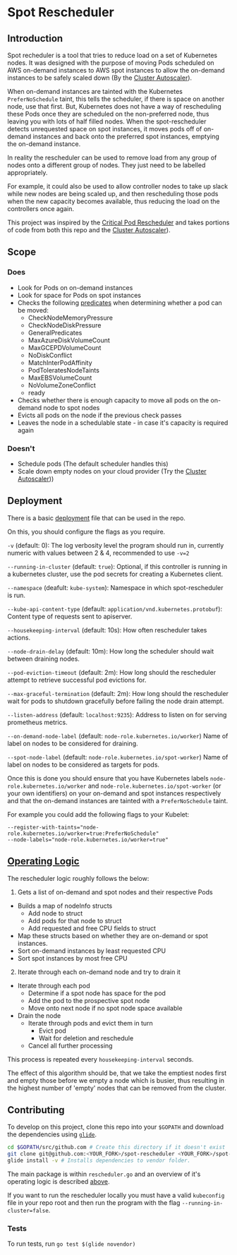 # Spot Rescheduler

## Introduction

Spot recheduler is a tool that tries to reduce load on a set of Kubernetes nodes. It was designed with the purpose of moving Pods scheduled on AWS on-demand instances to AWS spot instances to allow the on-demand instances to be safely scaled down (By the [Cluster Autoscaler](https://github.com/kubernetes/autoscaler/tree/master/cluster-autoscaler)).

When on-demand instances are tainted with the Kubernetes `PreferNoSchedule` taint, this tells the scheduler, if there is space on another node, use that first. But, Kubernetes does not have a way of rescheduling these Pods once they are scheduled on the non-preferred node, thus leaving you with lots of half filled nodes. When the spot-rescheduler detects unrequested space on spot instances, it moves pods off of on-demand instances and back onto the preferred spot instances, emptying the on-demand instance.

In reality the rescheduler can be used to remove load from any group of nodes onto a different group of nodes. They just need to be labelled appropriately.

For example, it could also be used to allow controller nodes to take up slack while new nodes are being scaled up, and then rescheduling those pods when the new capacity becomes available, thus reducing the load on the controllers once again.

This project was inspired by the [Critical Pod Rescheduler](https://github.com/kubernetes/contrib/tree/master/rescheduler) and takes portions of code from both this repo and the [Cluster Autoscaler](https://github.com/kubernetes/autoscaler/tree/master/cluster-autoscaler)).

## Scope
### Does
* Look for Pods on on-demand instances
* Look for space for Pods on spot instances
* Checks the following [predicates](https://github.com/kubernetes/kubernetes/blob/v1.8.0-alpha.3/plugin/pkg/scheduler/algorithm/predicates/predicates.go) when determining whether a pod can be moved:
  * CheckNodeMemoryPressure
  * CheckNodeDiskPressure
  * GeneralPredicates
  * MaxAzureDiskVolumeCount
  * MaxGCEPDVolumeCount
  * NoDiskConflict
  * MatchInterPodAffinity
  * PodToleratesNodeTaints
  * MaxEBSVolumeCount
  * NoVolumeZoneConflict
  * ready
* Checks whether there is enough capacity to move all pods on the on-demand node to spot nodes
* Evicts all pods on the node if the previous check passes
* Leaves the node in a schedulable state - in case it's capacity is required again


### Doesn't
* Schedule pods (The default scheduler handles this)
* Scale down empty nodes on your cloud provider (Try the [Cluster Autoscaler](https://github.com/kubernetes/autoscaler/tree/master/cluster-autoscaler)))

## Deployment

There is a basic [deployment](https://github.com/pusher/spot-rescheduler/blob/master/deployment-spot-rescheduler.yaml) file that can be used in the repo.

On this, you should configure the flags as you require.

`-v` (default: 0): The log verbosity level the program should run in, currently numeric with values between 2 & 4, recommended to use `-v=2`

`--running-in-cluster` (default: `true`): Optional, if this controller is running in a kubernetes cluster, use the pod secrets for creating a Kubernetes client.

`--namespace` (deafult: `kube-system`): Namespace in which spot-rescheduler is run.

 `--kube-api-content-type` (default: `application/vnd.kubernetes.protobuf`): Content type of requests sent to apiserver.

`--housekeeping-interval` (default: 10s): How often rescheduler takes actions.

`--node-drain-delay` (default: 10m): How long the scheduler should wait between draining nodes.

`--pod-eviction-timeout` (default: 2m): How long should the rescheduler attempt to retrieve successful pod evictions for.

 `--max-graceful-termination` (default: 2m): How long should the rescheduler wait for pods to shutdown gracefully before failing the node drain attempt.

`--listen-address` (default: `localhost:9235`): Address to listen on for serving prometheus metrics.

`--on-demand-node-label` (default: `node-role.kubernetes.io/worker`) Name of label on nodes to be considered for draining.

`--spot-node-label` (default: `node-role.kubernetes.io/spot-worker`) Name of label on nodes to be considered as targets for pods.

Once this is done you should ensure that you have Kubernetes labels `node-role.kubernetes.io/worker` and `node-role.kubernetes.io/spot-worker` (or your own identifiers) on your on-demand and spot instances respectively and that the on-demand instances are tainted with a `PreferNoSchedule` taint.

For example you could add the following flags to your Kubelet:
```
--register-with-taints="node-role.kubernetes.io/worker=true:PreferNoSchedule"
--node-labels="node-role.kubernetes.io/worker=true"
```

## [Operating Logic](#operating-logic)

The rescheduler logic roughly follows the below:

1. Gets a list of on-demand and spot nodes and their respective Pods
  * Builds a map of nodeInfo structs
    * Add node to struct
    * Add pods for that node to struct
    * Add requested and free CPU fields to struct
  * Map these structs based on whether they are on-demand or spot instances.
  * Sort on-demand instances by least requested CPU
  * Sort spot instances by most free CPU
2. Iterate through each on-demand node and try to drain it
  * Iterate through each pod
    * Determine if a spot node has space for the pod
    * Add the pod to the prospective spot node
    * Move onto next node if no spot node space available
  * Drain the node
    * Iterate through pods and evict them in turn
      * Evict pod
      * Wait for deletion and reschedule
    * Cancel all further processing

This process is repeated every `housekeeping-interval` seconds.

The effect of this algorithm should be, that we take the emptiest nodes first and empty those before we empty a node which is busier, thus resulting in the highest number of 'empty' nodes that can be removed from the cluster.

## Contributing
To develop on this project, clone this repo into your `$GOPATH` and download the dependencies using [`glide`](https://github.com/Masterminds/glide).

```bash
cd $GOPATH/src/github.com # Create this directory if it doesn't exist
git clone git@github.com:<YOUR_FORK>/spot-rescheduler <YOUR_FORK>/spot-rescheduler
glide install -v # Installs dependencies to vendor folder.
```

The main package is within `rescheduler.go` and an overview of it's operating logic is described [above](operating-logic).

If you want to run the rescheduler locally you must have a valid `kubeconfig` file in your repo root and then run the program with the flag `--running-in-cluster=false`.

### Tests
To run tests, run `go test $(glide novendor)`
